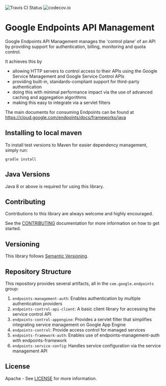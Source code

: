 ![Travis CI Status](https://travis-ci.org/cloudendpoints/endpoints-management-java.svg?branch=master)
![codecov.io](http://codecov.io/github/cloudendpoints/endpoints-management-java/coverage.svg?branch=master)

Google Endpoints API Management
===============================

Google Endpoints API Management manages the 'control plane' of an API by providing support for authentication, billing, monitoring and quota control.

It achieves this by

- allowing HTTP servers to control access to their APIs using the Google Service Management and Google Service Control APIs
- providing built-in, standards-compliant support for third-party authentication
- doing this with minimal performance impact via the use of advanced caching and aggregation algorithms
- making this easy to integrate via a servlet filters

The main documents for consuming Endpoints can be found at
https://cloud.google.com/endpoints/docs/frameworks/java

## Installing to local maven

To install test versions to Maven for easier dependency management, simply run:

    gradle install


Java Versions
-------------

Java 8 or above is required for using this library.

Contributing
------------

Contributions to this library are always welcome and highly encouraged.

See the [CONTRIBUTING] documentation for more information on how to get started.

Versioning
----------

This library follows [Semantic Versioning](http://semver.org/).


Repository Structure
--------------------

This repository provides several artifacts, all in the `com.google.endpoints` group:

1.  `endpoints-management-auth`: Enables authentication by multiple authentication providers
2.  `endpoints-control-api-client`: A basic client library for accessing the service control API
3.  `endpoints-control-appengine`: Provides a servlet filter that simplifies integrating service management on Google App Engine
4.  `endpoints-control`: Provide access control for managed services
5.  `endpoints-framework-auth`: Enables use of endpoints-management-auth with endpoints-framework
6.  `endpoints-service-config`: Handles service configuration via the service management API

License
-------

Apache - See [LICENSE] for more information.

[CONTRIBUTING]:https://github.com/googleapis/endpoints-service-control-java/blob/master/CONTRIBUTING.md
[LICENSE]: https://github.com/googleapis/endpoints-service-control-java/blob/master/LICENSE
